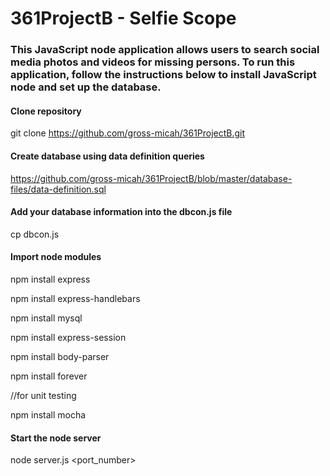 # 361ProjectB - Selfie Scope

### This JavaScript node application allows users to search social media photos and videos for missing persons. To run this application, follow the instructions below to install JavaScript node and set up the database.


#### Clone repository
git clone https://github.com/gross-micah/361ProjectB.git


#### Create database using data definition queries
https://github.com/gross-micah/361ProjectB/blob/master/database-files/data-definition.sql


#### Add your database information into the dbcon.js file
cp dbcon.js


#### Import node modules
npm install express

npm install express-handlebars

npm install mysql

npm install express-session

npm install body-parser

npm install forever

//for unit testing

npm install mocha 


#### Start the node server
node server.js <port_number>
